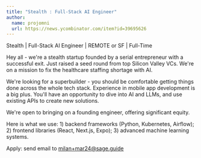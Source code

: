 ```yaml
---
title: "Stealth : Full-Stack AI Engineer"
author:
  name: projomni
  url: https://news.ycombinator.com/item?id=39695626
---
```

Stealth | Full-Stack AI Engineer | REMOTE or SF | Full-Time

Hey all - we&#x27;re a stealth startup founded by a serial entrepreneur with a successful exit. Just raised a seed round from top Silicon Valley VCs. We&#x27;re on a mission to fix the healthcare staffing shortage with AI.

We&#x27;re looking for a superbuilder - you should be comfortable getting things done across the whole tech stack. Experience in mobile app development is a big plus. You&#x27;ll have an opportunity to dive into AI and LLMs, and use existing APIs to create new solutions.

We&#x27;re open to bringing on a founding engineer, offering significant equity.

Here is what we use: 1) backend frameworks (Python, Kubernetes, Airflow); 2) frontend libraries (React, Next.js, Expo); 3) advanced machine learning systems.

Apply: send email to milan+mar24@sage.guide
